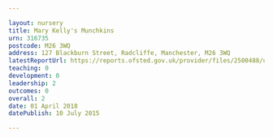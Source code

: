 ```yaml
---

layout: nursery
title: Mary Kelly's Munchkins
urn: 316735
postcode: M26 3WQ
address: 127 Blackburn Street, Radcliffe, Manchester, M26 3WQ
latestReportUrl: https://reports.ofsted.gov.uk/provider/files/2500488/urn/316735.pdf
teaching: 0
development: 0
leadership: 2
outcomes: 0
overall: 2
date: 01 April 2018 
datePublish: 10 July 2015

---
```

